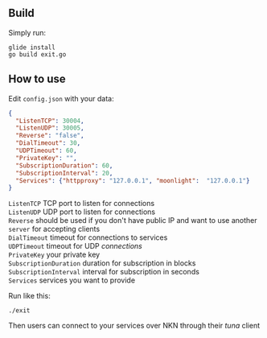 ## Build
Simply run:
```shell
glide install
go build exit.go
```

## How to use
Edit `config.json` with your data:
```json
{
  "ListenTCP": 30004,
  "ListenUDP": 30005,
  "Reverse": "false",
  "DialTimeout": 30,
  "UDPTimeout": 60,
  "PrivateKey": "",
  "SubscriptionDuration": 60,
  "SubscriptionInterval": 20,
  "Services": {"httpproxy": "127.0.0.1", "moonlight":  "127.0.0.1"}
}
```
`ListenTCP` TCP port to listen for connections  
`ListenUDP` UDP port to listen for connections  
`Reverse` should be used if you don't have public IP and want to use another `server` for accepting clients  
`DialTimeout` timeout for connections to services  
`UDPTimeout`  timeout for UDP *connections*  
`PrivateKey` your private key  
`SubscriptionDuration` duration for subscription in blocks  
`SubscriptionInterval` interval for subscription in seconds  
`Services` services you want to provide  

Run like this:
```shell
./exit
```

Then users can connect to your services over NKN through their *tuna* client
